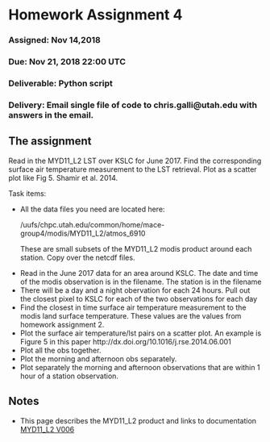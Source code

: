 <H1>Homework Assignment 4</H1>
<H3>Assigned: Nov 14,2018</H3>
<H3>Due: Nov 21, 2018 22:00 UTC</H3>
<H3>Deliverable: Python script</H3>
<H3>Delivery: Email single file of code to chris.galli@utah.edu with answers in the email.</H3>
<H2>The assignment</H2>
<p>Read in the MYD11_L2 LST over KSLC for June 2017.  Find the corresponding surface air temperature measurement to the LST retrieval.  Plot as a scatter plot like Fig 5. Shamir et al. 2014.</p>
<p>Task items:</p>
<ul>
<LI>
All the data files you need are located here: <P>/uufs/chpc.utah.edu/common/home/mace-group4/modis/MYD11_L2/atmos_6910<P> 
These are small subsets of the MYD11_L2 modis product around each station.  Copy over the netcdf files.
</LI>
<LI>
  Read in the June 2017 data for an area around KSLC.  The date and time of the modis observation is in the filename.  The station is in the filename
</li>
<li>There will be a day and a night obervation for each 24 hours.  Pull out the closest pixel to KSLC for each of the two observations for each day</li>
<li>Find the closest in time surface air temperature measurement to the modis land surface temperature. These values are the values from homework assignment 2.</li>
<li>Plot the surface air temperature/lst pairs on a scatter plot.  An example is Figure 5 in this paper  http://dx.doi.org/10.1016/j.rse.2014.06.001  
  <LI>Plot all the obs together.</LI>
  <LI>Plot the morning and afternoon obs separately.</LI>  
  <LI>Plot separately the morning and afternoon observations that are within 1 hour of a station observation.   </li>
</ul>
<H2>Notes</H2>
<ul>
<li>This page describes the MYD11_L2 product and links to documentation  <a href="https://lpdaac.usgs.gov/dataset_discovery/modis/modis_products_table/myd11_l2_v006">MYD11_L2 V006</a></li>
</UL>  

